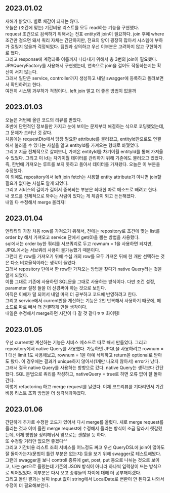 ## 2023.01.02
새해가 밝았다. 별로 체감이 되지는 않다.  
오늘은 (조건에 맞는) 기간비용 리스트를 모두 read하는 기능을 구현했다.  
request 조건으로 검색하기 위해서는 전표 entity와 join이 필요하다. join 후에 where 조건만 걸으면 돼서 쿼리 자체는 간단하지만, 전표의 양이 굉장히 많아서 시스템에 부하가 걸릴지 않을까 걱정되었다. 팀원과 상의하고 우선 이부분은 고려하지 않고 구현하기로 했다.  
그리고 response에 계정과목 이름까지 나타내기 위해서 총 3번의 join이 필요했다. JPAQueryFactory를 사용해서 구현했는데, 연속으로 join을 걸어도 작동하는지는 확신이 서지 않는다.  
그래서 일단은 service, controller까지 생성하고 내일 swagger에 등록하고 돌려보면서 확인하려고 한다.  
여전히 시스템 과부하가 걱정이다.. left join 말고 더 좋은 방법이 없을까

## 2023.01.03
오늘은 저번에 올린 코드의 리뷰를 받았다.  
초반에 단편적인 정보들만 가지고 눈에 보이는 문제부터 해결하는 식으로 코딩했었는데, 그 문제가 드러난 것 같다.  
처음에는 requestDto에서 당장 필요한 attribute를 불러왔고, entityId만으로도 연결해서 불러올 수 있다는 사실을 알고 entityId를 가져오는 형태로 바꿨었다.  
그리고 지금 전체적으로 살펴보니, 가져온 entityId를 차기이월 entityId를 통해 가져올 수 있었다. 그리고 이 Id는 차기이월 데이터를 관리하기 위해 기존에도 불러오고 있었다.  
즉, 한번에 가져오는 루트를 보지 못하고 돌아서 데이터를 가져왔다. 오늘은 이 부분을 수정했다.  
이 외에도 repository에서 left join fetch는 사용할 entity attribute가 아니면 join할 필요가 없다는 사실도 알게 되었다.  
그리고 서비스의 길이가 길어서 중복되는 부분은 최대한 따로 메소드로 빼려고 한다.  
내 코드를 전체적으로 봐주는 사람이 있다는 게 체감이 되고 든든해졌다.  
내일 다 수정해서 merge 올리자!

## 2023.01.04
엔티티의 가장 처음 row를 가져오기 위해서, 전에는 repository로 조건에 맞는 list를 order by 해서 가져오고 service 단에서 get(0)을 뽑는 방법을 사용했다.  
sql에서는 order by한 쿼리를 서브쿼리로 두고 rownum = 1을 사용하면 되지만, JPQL에서는 서브쿼리 사용이 불가능했기 때문이다.  
그런데 한 row를 가져오기 위해 수십 개의 row를 모두 가져온 뒤에 한 개만 선택하는 것은 다소 비효율적이라는 생각이 들었다.  
그래서 repository 단에서 한 row만 가져오는 방법을 찾다가 native Query라는 것을 알게 되었다.  
이름 그대로 기존에 사용하던 SQL문을 그대로 사용하는 방식이다. 다만 조건 설정, parameter 설정 들을 더 신경써야 하는 것으로 보인다.  
아직은 이해가 덜 되어서 내일 마저 더 공부하고 코드에 반영하려고 한다.  
그리고 service에서 current만을 계산하는 기능은 2번 반복해서 사용하기 때문에, 메소드로 따로 빼서 더 간결하게 만들 생각이다.  
내일은 수정해서 merge하면 시간이 다 갈 것 같다ㅎㅎ 화이팅!  

## 2023.01.05
우선 current만 계산하는 기능은 서비스 메소드로 따로 빼서 만들었다.
그리고 repository에서 native Query를 사용했다. 가능하면 JPQL을 사용하려고 rownum = 1 대신 limit 1도 사용해보고, rownum = 1을 아예 삭제하고 return을 optional<Integer>로 받아도 봤다. 이 경우에는 결과가 unique하지 않아서(1개만 나오지 않아서) error가 났다.  
그래서 결국 native Query를 사용하는 방향으로 갔다. native Query는 생각보다 간단했다. SQL 문법으로 쿼리를 작성하고, nativeQuery = true로 하면 오류 없이 잘 돌아간다.  
이렇게 refactoring 하고 merge request를 날렸다. 이제 코드리뷰를 기다리면서 기간비용 리스트 조회 방법을 더 생각해봐야겠다.  

## 2023.01.06
간단하게 추가로 수정한 코드가 있어서 다시 merge를 올렸다. 새로 merge request를 올리는 것과 이미 올린 merge request에 수정해서 올리는 방식이 조금 달라서 헷갈렸는데, 이제 방법을 정리해둬서 앞으로는 괜찮을 듯 하다.  
또 수정할 거리만 없으면 좋겠다^^  
그리고 기간비용 리스트 조회 서비스를 어느정도 짜고 우선 QueryDSL에 join이 많아도 잘 돌아가는지(문법이 틀린 부분은 없는지) 등을 보기 위해 swagger로 테스트해봤다.  
그런데 swagger을 보니 controll 종류에 get, post, put 등으로 나뉘는 것으로 보이고, 나는 get으로 올렸는데 기존의 JSON 방식이 아니라 하나씩 입력창이 뜨는 방식으로 되어있었다. 이부분은 다시 보고 종류들의 차이에 대해 더 공부해야겠다.  
그리고 돌린 결과는 날짜 input 값이 string에서 LocalDate로 변환이 안 된다고 나와서 수정이 더 필요해보인다.  
